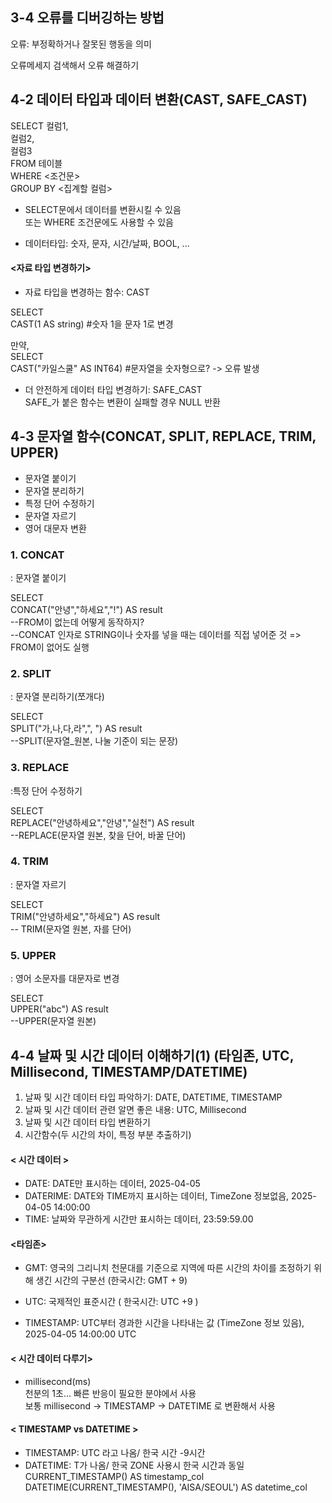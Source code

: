 ##  3-4 오류를 디버깅하는 방법  
오류: 부정확하거나 잘못된 행동을 의미 

오류메세지 검색해서 오류 해결하기    

## 4-2 데이터 타입과 데이터 변환(CAST, SAFE_CAST)   

SELECT 
컬럼1,   
컬럼2,   
컬럼3   
FROM 테이블   
WHERE <조건문>   
GROUP BY <집계할 컬럼>   

* SELECT문에서 데이터를 변환시킬 수 있음   
또는 WHERE 조건문에도 사용할 수 있음   
   
* 데이터타입: 숫자, 문자, 시간/날짜, BOOL, ...   

#### <자료 타입 변경하기>   
* 자료 타입을 변경하는 함수: CAST   

SELECT   
CAST(1 AS string) #숫자 1을 문자 1로 변경   

만약,   
SELECT   
CAST("카일스쿨" AS INT64) #문자열을 숫자형으로?  -> 오류 발생   

* 더 안전하게 데이터 타입 변경하기: SAFE_CAST   
SAFE_가 붙은 함수는 변환이 실패할 경우 NULL 반환   





## 4-3 문자열 함수(CONCAT, SPLIT, REPLACE, TRIM, UPPER)   
- 문자열 붙이기   
- 문자열 분리하기   
- 특정 단어 수정하기   
- 문자열 자르기   
- 영어 대문자 변환    
### 1. CONCAT   
: 문자열 붙이기

SELECT   
CONCAT("안녕","하세요","!") AS result   
--FROM이 없는데 어떻게 동작하지?   
--CONCAT 인자로 STRING이나 숫자를 넣을 때는 데이터를 직접 넣어준 것 => FROM이 없어도 실행  

### 2. SPLIT
: 문자열 분리하기(쪼개다)     

SELECT   
SPLIT("가,나,다,라",", ") AS result   
--SPLIT(문자열_원본, 나눌 기준이 되는 문장)


### 3. REPLACE   
:특정 단어 수정하기   

SELECT    
REPLACE("안녕하세요","안녕","실천") AS result   
--REPLACE(문자열 원본, 찾을 단어, 바꿀 단어)


### 4. TRIM   
: 문자열 자르기   

SELECT   
TRIM("안녕하세요","하세요") AS result   
-- TRIM(문자열 원본, 자를 단어)   

### 5. UPPER   
: 영어 소문자를 대문자로 변경   

SELECT   
UPPER("abc") AS result   
--UPPER(문자열 원본)   

## 4-4 날짜 및 시간 데이터 이해하기(1) (타임존, UTC, Millisecond, TIMESTAMP/DATETIME)   

1.  날짜 및 시간 데이터 타입 파악하기: DATE, DATETIME, TIMESTAMP   
2. 날짜 및 시간 데이터 관련 알면 좋은 내용: UTC, Millisecond   
3. 날짜 및 시간 데이터 타입 변환하기   
4. 시간함수(두 시간의 차이, 특정 부분 추출하기)   

#### < 시간 데이터 >   
* DATE: DATE만 표시하는 데이터, 2025-04-05   
* DATERIME: DATE와 TIME까지 표시하는 데이터, TimeZone 정보없음, 2025-04-05 14:00:00   
* TIME: 날짜와 무관하게 시간만 표시하는 데이터, 23:59:59.00   

#### <타임존>   
* GMT: 영국의 그리니치 천문대를 기준으로 지역에 따른 시간의 차이를 조정하기 위해 생긴 시간의 구분선 (한국시간: GMT + 9)   

* UTC: 국제적인 표준시간 ( 한국시간: UTC +9 )   

* TIMESTAMP: UTC부터 경과한 시간을 나타내는 값 (TimeZone 정보 있음), 2025-04-05 14:00:00 UTC   

#### < 시간 데이터 다루기>   
* millisecond(ms)   
천분의 1초... 빠른 반응이 필요한 분야에서 사용   
보통 millisecond -> TIMESTAMP -> DATETIME 로 변환해서 사용    


#### < TIMESTAMP vs DATETIME >   
* TIMESTAMP: UTC 라고 나옴/ 한국 시간 -9시간   
* DATETIME: T가 나옴/ 한국 ZONE 사용시 한국 시간과 동일   
CURRENT_TIMESTAMP() AS timestamp_col   
DATETIME(CURRENT_TIMESTAMP(), 'AISA/SEOUL') AS datetime_col
